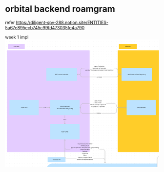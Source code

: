 # orbital backend roamgram
refer
https://diligent-spy-288.notion.site/ENTITIES-5a67e895ecb745c99fd473035fe4a790


week 1 impl
![img.png](img.png)
